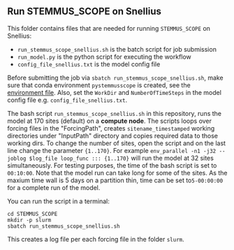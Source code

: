 ## Run STEMMUS_SCOPE on Snellius

This folder contains files that are needed for running `STEMMUS_SCOPE` on Snellius:

- `run_stemmus_scope_snellius.sh` is the batch script for job submission
- `run_model.py` is the python script for executing the workflow
- `config_file_snellius.txt` is the model config file

Before submitting the job via `sbatch run_stemmus_scope_snellius.sh`, make sure that conda environment `pystemmusscope` is created, see the [environment file](https://github.com/EcoExtreML/STEMMUS_SCOPE_Processing/blob/main/environment.yml). Also, set the `WorkDir` and `NumberOfTimeSteps` in the model config file e.g. `config_file_snellius.txt`.

The bash script `run_stemmus_scope_snellius.sh` in this repository, runs the
model at 170 sites (default) on a **compute node**. The scripts loops over
forcing files in the "ForcingPath", creates `sitename_timestamped` working
directories under "InputPath" directory and copies required data to those
working dirs. To change the number of sites, open the script and on the last
line change the parameter `{1..170}`. For example `env_parallel -n1 -j32
--joblog $log_file loop_func ::: {1..170}` will run the model at 32 sites
simultaneously. For testing purposes, the time of the bash script is set to
`00:10:00`. Note that the model run can take long for some of the sites. As the
maxium time wall is 5 days on a partition thin, time can be set to`5-00:00:00`
for a complete run of the model.

You can run the script in a terminal:

```shell
cd STEMMUS_SCOPE
mkdir -p slurm
sbatch run_stemmus_scope_snellius.sh
```

This creates a log file per each forcing file in the folder `slurm`.
